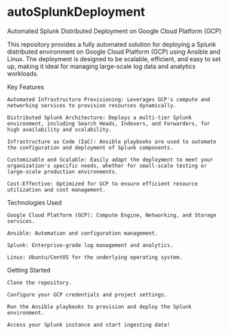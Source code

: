 # autoSplunkDeployment
Automated Splunk Distributed Deployment on Google Cloud Platform (GCP)

This repository provides a fully automated solution for deploying a Splunk distributed environment on Google Cloud Platform (GCP) using Ansible and Linux. The deployment is designed to be scalable, efficient, and easy to set up, making it ideal for managing large-scale log data and analytics workloads.

Key Features

    Automated Infrastructure Provisioning: Leverages GCP's compute and networking services to provision resources dynamically.

    Distributed Splunk Architecture: Deploys a multi-tier Splunk environment, including Search Heads, Indexers, and Forwarders, for high availability and scalability.

    Infrastructure as Code (IaC): Ansible playbooks are used to automate the configuration and deployment of Splunk components.

    Customizable and Scalable: Easily adapt the deployment to meet your organization's specific needs, whether for small-scale testing or large-scale production environments.

    Cost-Effective: Optimized for GCP to ensure efficient resource utilization and cost management.

Technologies Used

    Google Cloud Platform (GCP): Compute Engine, Networking, and Storage services.

    Ansible: Automation and configuration management.

    Splunk: Enterprise-grade log management and analytics.

    Linux: Ubuntu/CentOS for the underlying operating system.

Getting Started

    Clone the repository.

    Configure your GCP credentials and project settings.

    Run the Ansible playbooks to provision and deploy the Splunk environment.

    Access your Splunk instance and start ingesting data!
